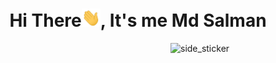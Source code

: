 <!DOCTYPE html>
<html>
  <head>
    <link rel="stylesheet" href="https://cdnjs.cloudflare.com/ajax/libs/animate.css/4.1.1/animate.min.css"/>
</head>

<body>
  <h1 align="center" class="animate__zoomInDown">Hi There<img src="https://raw.githubusercontent.com/ABSphreak/ABSphreak/master/gifs/Hi.gif" width="30px">, It's me Md Salman</h1>
  
  <img align="right" width=200px height=200px alt="side_sticker" src="https://media.giphy.com/media/TEnXkcsHrP4YedChhA/giphy.gif" />
  </body>
</html>
